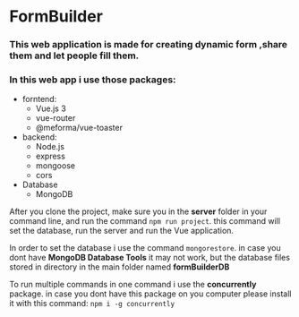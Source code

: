 # FormBuilder

### This web application is made for creating dynamic form ,share them and let people fill them.

### In this web app i use those packages:

- forntend:
  - Vue.js 3
  - vue-router
  - @meforma/vue-toaster
- backend:
  - Node.js
  - express
  - mongoose
  - cors
- Database
  - MongoDB

After you clone the project, make sure you in the **server** folder in your command line,
and run the command `npm run project`.
this command will set the database, run the server and run the Vue application.

In order to set the database i use the command `mongorestore`.
in case you dont have **MongoDB Database Tools** it may not work,
but the database files stored in directory in the main folder named **formBuilderDB**

To run multiple commands in one command i use the **concurrently** package.
in case you dont have this package on you computer please install it with this command:
`npm i -g concurrently`
